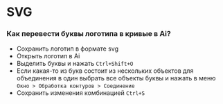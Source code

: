 # SVG

### Как перевести буквы логотипа в кривые в Ai?
   - Сохранить логотип в формате svg
   - Открыть логотип в Ai
   - Выделить буквы и нажать `Ctrl+Shift+O`
   - Если какая-то из букв состоит из нескольких объектов для объединения в один выбрать все объекты буквы и нажать в меню `Окно > Обработка контуров > Соединение` 
   - Сохранить изменения комбинацией `Ctrl+S`